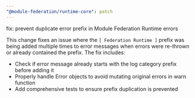```yaml
---
"@module-federation/runtime-core": patch
---
```


fix: prevent duplicate error prefix in Module Federation Runtime errors

This change fixes an issue where the `[ Federation Runtime ]` prefix was being added multiple times to error messages when errors were re-thrown or already contained the prefix. The fix includes:

- Check if error message already starts with the log category prefix before adding it
- Properly handle Error objects to avoid mutating original errors in warn function
- Add comprehensive tests to ensure prefix duplication is prevented